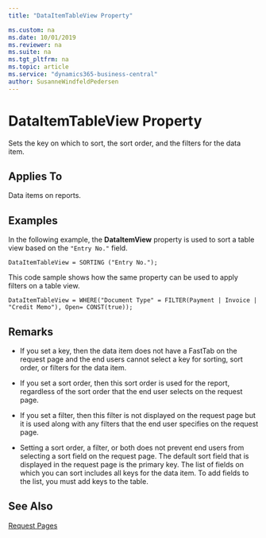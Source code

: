 ```yaml
---
title: "DataItemTableView Property"

ms.custom: na
ms.date: 10/01/2019
ms.reviewer: na
ms.suite: na
ms.tgt_pltfrm: na
ms.topic: article
ms.service: "dynamics365-business-central"
author: SusanneWindfeldPedersen
---
```


# DataItemTableView Property
Sets the key on which to sort, the sort order, and the filters for the data item.  
  
## Applies To  
Data items on reports.  

## Examples

In the following example, the **DataItemView** property is used to sort a table view based on the `"Entry No."` field.
```
DataItemTableView = SORTING ("Entry No.");
```
This code sample shows how the same property can be used to apply filters on a table view.
```
DataItemTableView = WHERE("Document Type" = FILTER(Payment | Invoice | "Credit Memo"), Open= CONST(true));
```
  
## Remarks  
 
- If you set a key, then the data item does not have a FastTab on the request page and the end users cannot select a key for sorting, sort order, or filters for the data item.  
  
- If you set a sort order, then this sort order is used for the report, regardless of the sort order that the end user selects on the request page.  
  
- If you set a filter, then this filter is not displayed on the request page but it is used along with any filters that the end user specifies on the request page.  
  
- Setting a sort order, a filter, or both does not prevent end users from selecting a sort field on the request page. The default sort field that is displayed in the request page is the primary key. The list of fields on which you can sort includes all keys for the data item. To add fields to the list, you must add keys to the table.

## See Also  
[Request Pages](../devenv-request-pages.md)